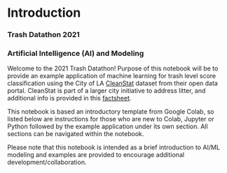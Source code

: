# Introduction

### Trash Datathon 2021
### Artificial Intelligence (AI) and Modeling

Welcome to the 2021 Trash Datathon! Purpose of this notebook will be to provide an example application of machine learning for trash level score classification using the City of LA [CleanStat][01.00] dataset from their open data portal. CleanStat is part of a larger city initiative to address litter, and additional info is provided in this [factsheet][01.01].

This notebook is based an introductory template from Google Colab, so listed below are instructions for those who are new to Colab, Jupyter or Python followed by the example application under its own section. All sections can be navigated within the notebook.

Please note that this notebook is intended as a brief introduction to AI/ML modeling and examples are provided to encourage additional development/collaboration.

[01.00]: https://geohub.lacity.org/datasets/clean-streets-index-2016-q1?geometry=-120.483%2C33.623%2C-116.341%2C34.420
[01.01]: https://results4america.org/wp-content/uploads/2018/12/LosAngelesCaseStudy_Final.pdf
